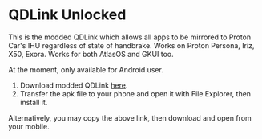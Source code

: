 # QDLink Unlocked #
This is the modded QDLink which allows all apps to be mirrored to Proton Car's IHU regardless of state of handbrake. 
Works on Proton Persona, Iriz, X50, Exora.
Works for both AtlasOS and GKUI too.
 
At the moment, only available for Android user. 

1. Download modded QDLink [here](https://github.com/xeon1989/QDLink-Unlocked/raw/main/QDLink_1.5.9_FULL%20UNLOCK.apk). 
2. Transfer the apk file to your phone and open it with File Explorer, then install it.

Alternatively, you may copy the above link, then download and open from your mobile. 
